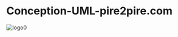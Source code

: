 # Conception-UML-pire2pire.com
![logo0](https://github.com/AlkordyMonir/Conception-UML-pire2pire.com/assets/129857970/43e732fc-e369-4566-a5c7-7d1c260a5d27)
